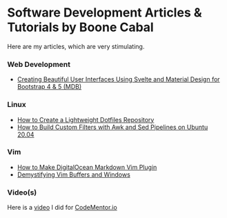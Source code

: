 # Software Development Articles & Tutorials by Boone Cabal

Here are my articles, which are very stimulating.

### Web Development
- [Creating Beautiful User Interfaces Using Svelte and Material Design for Bootstrap 4 & 5 (MDB)]([https://docs.google.com/document/d/1RQ8PXhmODF0FEKlhhSsAceMFWLeyczbCkvWhpaUmT9U/edit?usp=sharing](https://hackmd.io/@boonecabaldev/ByGiokbcR))

### Linux
- [How to Create a Lightweight Dotfiles Repository](https://github.com/boonecabaldev/Articles/blob/main/LightweightDotfilesRepo.md)
- [How to Build Custom Filters with Awk and Sed Pipelines on Ubuntu 20.04](https://github.com/boonecabaldev/Articles/blob/main/SedAwkPipelines.md)

### Vim
- [How to Make DigitalOcean Markdown Vim Plugin](https://github.com/boonecabaldev/Articles/blob/main/DigitalOceanMarkdownVimPlugin.md)
- [Demystifying Vim Buffers and Windows](https://github.com/boonecabaldev/Articles/blob/main/VimBuffersWindows.md)

### Video(s)

Here is a [video](https://youtu.be/Fdp2eefdvEs?si=s4MlpyCY_9wbNzoU) I did for [CodeMentor.io](https://codementor.io)

